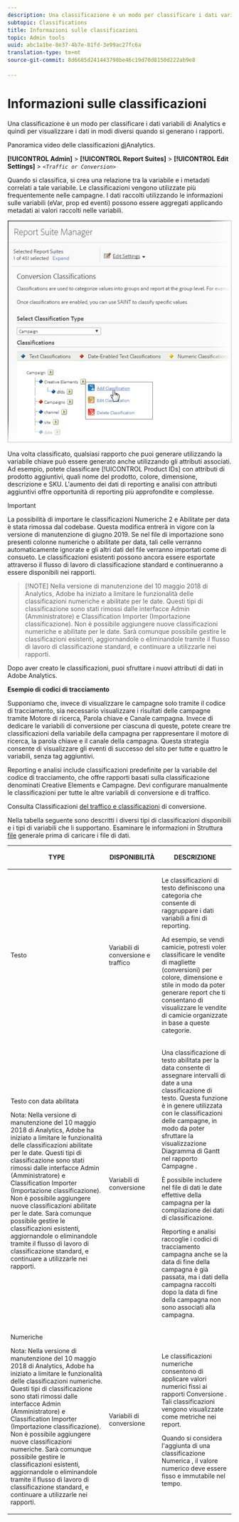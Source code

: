 ```yaml
---
description: Una classificazione è un modo per classificare i dati variabili di Analytics e quindi per visualizzare i dati in modi diversi quando si generano i rapporti.
subtopic: Classifications
title: Informazioni sulle classificazioni
topic: Admin tools
uuid: abc1a1be-8e37-4b7e-81fd-3e99ac27fc6a
translation-type: tm+mt
source-git-commit: 8d6685d241443798be46c19d70d8150d222ab9e8

---
```



# Informazioni sulle classificazioni

Una classificazione è un modo per classificare i dati variabili di Analytics e quindi per visualizzare i dati in modi diversi quando si generano i rapporti.

Panoramica video delle classificazioni [di](https://video.tv.adobe.com/v/16853/?captions=ita)Analytics.

**[!UICONTROL Admin]** > **[!UICONTROL Report Suites]** > **[!UICONTROL Edit Settings]** > *`<Traffic or Conversion>`*

Quando si classifica, si crea una relazione tra la variabile e i metadati correlati a tale variabile. Le classificazioni vengono utilizzate più frequentemente nelle campagne. I dati raccolti utilizzando le informazioni sulle variabili (eVar, prop ed eventi) possono essere aggregati applicando metadati ai valori raccolti nelle variabili.

![Informazioni sul passaggio](assets/sub_class_create.png)

Una volta classificato, qualsiasi rapporto che puoi generare utilizzando la variabile chiave può essere generato anche utilizzando gli attributi associati. Ad esempio, potete classificare [!UICONTROL Product IDs] con attributi di prodotto aggiuntivi, quali nome del prodotto, colore, dimensione, descrizione e SKU. L&#39;aumento dei dati di reporting e analisi con attributi aggiuntivi offre opportunità di reporting più approfondite e complesse.

>[!IMPORTANT]
>
>La possibilità di importare le classificazioni Numeriche 2 e Abilitate per data è stata rimossa dal codebase. Questa modifica entrerà in vigore con la versione di manutenzione di giugno 2019. Se nel file di importazione sono presenti colonne numeriche o abilitate per data, tali celle verranno automaticamente ignorate e gli altri dati del file verranno importati come di consueto. Le classificazioni esistenti possono ancora essere esportate attraverso il flusso di lavoro di classificazione standard e continueranno a essere disponibili nei rapporti.

>[!NOTE] Nella versione di manutenzione del 10 maggio 2018 di Analytics, Adobe ha iniziato a limitare le funzionalità delle classificazioni numeriche e abilitate per le date. Questi tipi di classificazione sono stati rimossi dalle interfacce Admin (Amministratore) e Classification Importer (Importazione classificazione). Non è possibile aggiungere nuove classificazioni numeriche e abilitate per le date. Sarà comunque possibile gestire le classificazioni esistenti, aggiornandole o eliminandole tramite il flusso di lavoro di classificazione standard, e continuare a utilizzarle nei rapporti.

Dopo aver creato le classificazioni, puoi sfruttare i nuovi attributi di dati in Adobe Analytics.

**Esempio di codici di tracciamento**

Supponiamo che, invece di visualizzare le campagne solo tramite il codice di tracciamento, sia necessario visualizzare i risultati delle campagne tramite Motore di ricerca, Parola chiave e Canale campagna. Invece di dedicare le variabili di conversione per ciascuna di queste, potete creare tre classificazioni della variabile della campagna per rappresentare il motore di ricerca, la parola chiave e il canale della campagna. Questa strategia consente di visualizzare gli eventi di successo del sito per tutte e quattro le variabili, senza tag aggiuntivi.

Reporting e analisi include classificazioni predefinite per la variabile del codice di tracciamento, che offre rapporti basati sulla classificazione denominati Creative Elements e Campagne. Devi configurare manualmente le classificazioni per tutte le altre variabili di conversione e di traffico.

Consulta Classificazioni [del traffico e classificazioni](/help/admin/admin/c-traffic-variables/traffic-classifications.md) [](https://docs.adobe.com/content/help/en/analytics/admin/admin-tools/conversion-variables/conversion-classifications.html)di conversione.

Nella tabella seguente sono descritti i diversi tipi di classificazioni disponibili e i tipi di variabili che li supportano. Esaminare le informazioni in Struttura [file](/help/components/c-classifications2/c-classifications-importer/c-saint-data-files.md) generale prima di caricare i file di dati.

<table id="table_279728C28D9C40EE832ACC9F211B5F17"> 
 <thead> 
  <tr> 
   <th colname="col1" class="entry"> <p>TYPE </p> </th> 
   <th colname="col2" class="entry"> <p>DISPONIBILITÀ </p> </th> 
   <th colname="col3" class="entry"> <p>DESCRIZIONE </p> </th> 
  </tr> 
 </thead>
 <tbody> 
  <tr> 
   <td colname="col1"> <p> <span class="wintitle"> Testo</span> </p> </td> 
   <td colname="col2"> <p>Variabili di conversione e traffico </p> </td> 
   <td colname="col3"> <p>Le classificazioni di testo definiscono una categoria che consente di raggruppare i dati variabili a fini di reporting. </p> <p>Ad esempio, se vendi camicie, potresti voler classificare le vendite di magliette (conversioni) per colore, dimensione e stile in modo da poter generare report che ti consentano di visualizzare le vendite di camicie organizzate in base a queste categorie. </p> </td> 
  </tr> 
  <tr> 
   <td colname="col1"> <p> <span class="wintitle"> Testo con data abilitata</span> </p> <p>Nota:  Nella versione di manutenzione del 10 maggio 2018 di Analytics, Adobe ha iniziato a limitare le funzionalità delle classificazioni abilitate per le date. Questi tipi di classificazione sono stati rimossi dalle interfacce Admin (Amministratore) e Classification Importer (Importazione classificazione). Non è possibile aggiungere nuove classificazioni abilitate per le date. Sarà comunque possibile gestire le classificazioni esistenti, aggiornandole o eliminandole tramite il flusso di lavoro di classificazione standard, e continuare a utilizzarle nei rapporti. </p> </td> 
   <td colname="col2"> <p>Variabili di conversione </p> </td> 
   <td colname="col3"> <p>Una classificazione di testo abilitata per la data consente di assegnare intervalli di date a una classificazione di testo. Questa funzione è in genere utilizzata con le classificazioni delle campagne, in modo da poter sfruttare la visualizzazione Diagramma di Gantt nel rapporto <span class="wintitle"> Campagne</span> . </p> <p>È possibile includere nel file di dati le date effettive della campagna per la compilazione dei dati di classificazione. </p> <p>Reporting e analisi raccoglie i codici di tracciamento campagna anche se la data di fine della campagna è già passata, ma i dati della campagna raccolti dopo la data di fine della campagna non sono associati alla campagna. </p> </td> 
  </tr> 
  <tr> 
   <td colname="col1"> <p> <span class="wintitle"> Numeriche</span> <p>Nota:  Nella versione di manutenzione del 10 maggio 2018 di Analytics, Adobe ha iniziato a limitare le funzionalità delle classificazioni numeriche. Questi tipi di classificazione sono stati rimossi dalle interfacce Admin (Amministratore) e Classification Importer (Importazione classificazione). Non è possibile aggiungere nuove classificazioni numeriche. Sarà comunque possibile gestire le classificazioni esistenti, aggiornandole o eliminandole tramite il flusso di lavoro di classificazione standard, e continuare a utilizzarle nei rapporti. </p> </p> </td> 
   <td colname="col2"> <p>Variabili di conversione </p> </td> 
   <td colname="col3"> <p>Le classificazioni numeriche consentono di applicare valori numerici fissi ai rapporti <span class="wintitle"> Conversione</span> . Tali classificazioni vengono visualizzate come metriche nei report. </p> <p>Quando si considera l'aggiunta di una classificazione <span class="wintitle"> Numerica</span> , il valore numerico deve essere fisso e immutabile nel tempo. </p> </td> 
  </tr> 
 </tbody> 
</table>

